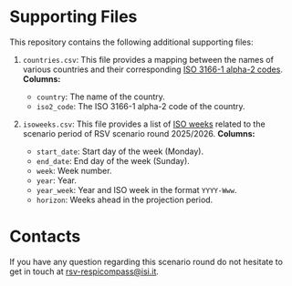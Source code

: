 # Supporting Files

This repository contains the following additional supporting files: 

1. `countries.csv`: This file provides a mapping between the names of various countries and their corresponding [ISO 3166-1 alpha-2 codes](https://en.wikipedia.org/wiki/ISO_3166-1_alpha-2). **Columns:**
    - `country`: The name of the country.
    - `iso2_code`: The ISO 3166-1 alpha-2 code of the country.

2. `isoweeks.csv`: 
This file provides a list of [ISO weeks](https://en.wikipedia.org/wiki/ISO_week_date) related to the scenario period of RSV scenario round 2025/2026. **Columns:**
    - `start_date`: Start day of the week (Monday).
    - `end_date`: End day of the week (Sunday).
    - `week`: Week number.
    - `year`: Year.
    - `year_week`: Year and ISO week in the format ```YYYY-Www```.
    - `horizon`: Weeks ahead in the projection period.
  

# Contacts
If you have any question regarding this scenario round do not hesitate to get in touch at [rsv-respicompass@isi.it](mailto:rsv-respicompass@isi.it).
